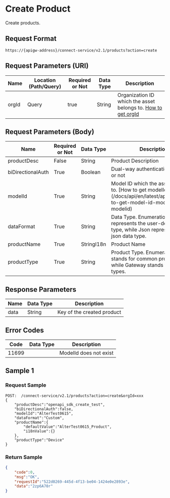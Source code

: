 # Create Product



Create products.

## Request Format

```
https://{apigw-address}/connect-service/v2.1/products?action=create
```

## Request Parameters (URI)

| Name | Location (Path/Query) | Required or Not | Data Type | Description |
|---------------|------------------|----------|-----------|--------------|
| orgId         | Query            | true     | String    | Organization ID which the asset belongs to. [How to get orgId](/docs/api/en/latest/api_faqs#how-to-get-organization-id-orgid-orgid)                |


## Request Parameters (Body)

| Name | Required or Not | Data Type | Description |
|--------------------|----------|-----------|--------------|
| productDesc       | False     | String       | Product Description                                                         |
| biDirectionalAuth | True      | Boolean      | Dual-way authentication supported or not                                                  |
| modelId           | True      | String      | Model ID which the asset belongs to. [How to get modelId] (/docs/api/en/latest/api_faqs#how-to-get-model-id-modelid-modelid)   |
| dataFormat        | True      | String      | Data Type. Enumeration; Custom represents the user-defined data type, while Json represents the json data type. |
| productName       | True      | StringI18n | Product Name                                                           |
| productType       | True      | String      | Product Type. Enumeration; Device stands for common product types, while Gateway stands for gateway types. |



## Response Parameters

| Name | Data Type | Description |
|-------------|-----------------------------------|-----------------------------|
| data| String                           | Key of the created product               |


## Error Codes

| Code| Data Type | Description |
|-------------|-----------------------------------|-----------------------------|
| 11699|                       |ModelId does not exist              |

## Sample 1

### Request Sample

```
POST:  /connect-service/v2.1/products?action=create&orgId=xxx
{
	"productDesc":"openapi_sdk_create_test",
	"biDirectionalAuth":false,
	"modelId":"AlterTest0615",
	"dataFormat":"Custom",
	"productName":{
		"defaultValue":"AlterTest0615_Product",
		"i18nValue":{}
	},
	"productType":"Device"
}

```

### Return Sample

```json
{
	"code":0,
	"msg":"OK",
	"requestId":"522d0269-445d-4f13-be04-1424e0e2893e",
	"data":"2zp6A70r"
}
```

